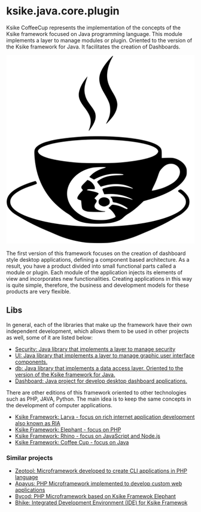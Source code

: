 # ksike.java.core.plugin
Ksike CoffeeCup represents the implementation of the concepts of the Ksike framework focused on Java programming language. This module implements a layer to manage modules or plugin. Oriented to the version of the Ksike framework for Java. It facilitates the creation of Dashboards.

![Screenshot](README/logo-coffeecup.svg)

The first version of this framework focuses on the creation of dashboard style desktop applications, defining a component based architecture. As a result, you have a product divided into small functional parts called a module or plugin. Each module of the application injects its elements of view and incorporates new functionalities. Creating applications in this way is quite simple, therefore, the business and development models for these products are very flexible.

## Libs
In general, each of the libraries that make up the framework have their own independent development, which allows them to be used in other projects as well, some of it are listed below:

+ [Security:  Java library that implements a layer to manage security ](https://github.com/ameksike/ksike.java.core.security) 
+ [UI: Java library that implements a layer to manage graphic user interface components.](https://github.com/ameksike/ksike.java.core.ui)
+ [db: Java library that implements a data access layer. Oriented to the version of the Ksike framework for Java.](https://github.com/ameksike/ksike.java.core.db)
+ [Dashboard: Java project for develop desktop dashboard applications.](https://github.com/ameksike/ksike.java.dashboard)

There are other editions of this framework oriented to other technologies such as PHP, JAVA, Python. The main idea is to keep the same concepts in the development of computer applications.

+ [Ksike Framework: Larva - focus on rich internet application development also known as RIA](https://github.com/ameksike/ksike.larva)
+ [Ksike Framework: Elephant - focus on PHP](https://github.com/ameksike/ksike.elephant)
+ [Ksike Framework: Rhino - focus on JavaScript and Node.js](https://github.com/ameksike/ksike.rhino.framework) 
+ [Ksike Framework: Coffee Cup - focus on Java](https://github.com/ameksike/ksike.java.core.plugin)


### Similar projects 
+ [Zeotool: Microframework developed to create CLI applications in PHP language](https://github.com/ameksike/zeotool)
+ [Apayus: PHP Microframework implemented to develop custom web applications](https://github.com/ameksike/apayus)
+ [Bycod: PHP Microframework based on Ksike Framewok Elephant](https://github.com/ameksike/bycod)
+ [Bhike: Integrated Development Environment (IDE) for Ksike Framewok](https://github.com/ameksike/bhike)





